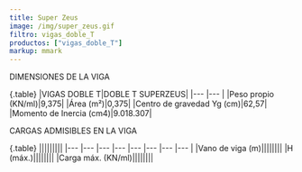```yaml
---
title: Super Zeus
image: /img/super_zeus.gif
filtro: vigas_doble_T
productos: ["vigas_doble_T"]
markup: mmark
---
```


DIMENSIONES DE LA VIGA

{.table}
|VIGAS DOBLE T|DOBLE T SUPERZEUS|
|--- |--- |
|Peso propio (KN/ml)|9,375|
|Área (m²)|0,375|
|Centro de gravedad Yg (cm)|62,57|
|Momento de Inercia (cm4)|9.018.307|


CARGAS ADMISIBLES EN LA VIGA

{.table}
|||||||||
|--- |--- |--- |--- |--- |--- |--- |--- |
|Vano de viga (m)||||||||
|H (máx.)||||||||
|Carga máx. (KN/ml)||||||||
